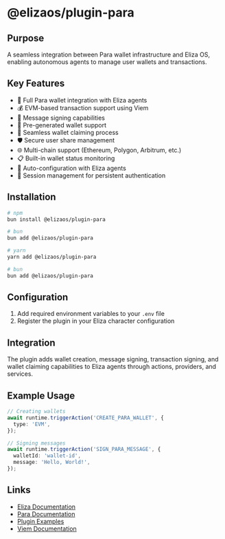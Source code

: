 # @elizaos/plugin-para

## Purpose

A seamless integration between Para wallet infrastructure and Eliza OS, enabling autonomous agents to manage user wallets and transactions.

## Key Features

- 🔐 Full Para wallet integration with Eliza agents
- 💰 EVM-based transaction support using Viem
- 📝 Message signing capabilities
- 💼 Pre-generated wallet support
- 🔄 Seamless wallet claiming process
- 🛡️ Secure user share management
- 🌐 Multi-chain support (Ethereum, Polygon, Arbitrum, etc.)
- 📋 Built-in wallet status monitoring
- 🤖 Auto-configuration with Eliza agents
- 📱 Session management for persistent authentication

## Installation

```bash
# npm
bun install @elizaos/plugin-para

# bun
bun add @elizaos/plugin-para

# yarn
yarn add @elizaos/plugin-para

# bun
bun add @elizaos/plugin-para
```

## Configuration

1. Add required environment variables to your `.env` file
2. Register the plugin in your Eliza character configuration

## Integration

The plugin adds wallet creation, message signing, transaction signing, and wallet claiming capabilities to Eliza agents through actions, providers, and services.

## Example Usage

```typescript
// Creating wallets
await runtime.triggerAction('CREATE_PARA_WALLET', {
  type: 'EVM',
});

// Signing messages
await runtime.triggerAction('SIGN_PARA_MESSAGE', {
  walletId: 'wallet-id',
  message: 'Hello, World!',
});
```

## Links

- [Eliza Documentation](https://elizaos.github.io/eliza/)
- [Para Documentation](https://docs.getpara.com/)
- [Plugin Examples](https://github.com/elizaos/eliza/tree/main/examples/plugins)
- [Viem Documentation](https://viem.sh/)
